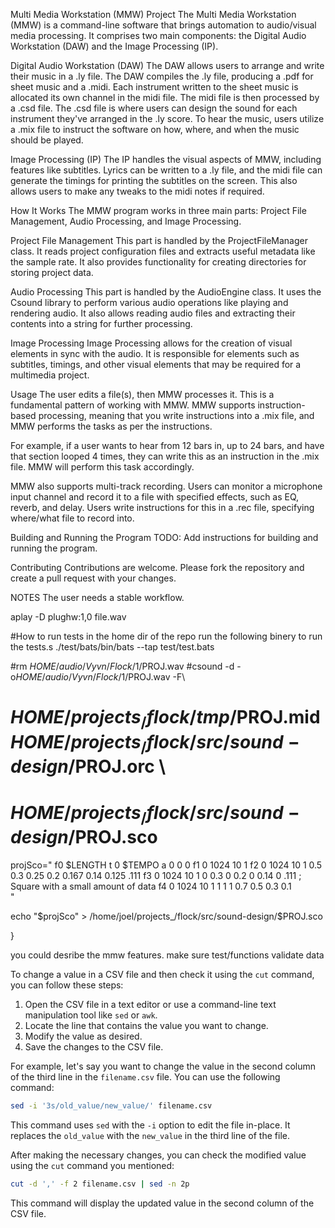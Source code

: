 Multi Media Workstation (MMW) Project
The Multi Media Workstation (MMW) is a command-line software that brings automation to audio/visual media processing. 
It comprises two main components: the Digital Audio Workstation (DAW) and the Image Processing (IP).

Digital Audio Workstation (DAW)
The DAW allows users to arrange and write their music in a .ly file. 
The DAW compiles the .ly file, producing a .pdf for sheet music and a .midi. 
Each instrument written to the sheet music is allocated its own channel in the midi file. 
The midi file is then processed by a .csd file. The .csd file is where users can design the sound 
for each instrument they've arranged in the .ly score. To hear the music, users utilize a .mix file 
to instruct the software on how, where, and when the music should be played.

Image Processing (IP)
The IP handles the visual aspects of MMW, including features like subtitles. Lyrics can be written 
to a .ly file, and the midi file can generate the timings for printing the subtitles on the screen. 
This also allows users to make any tweaks to the midi notes if required.

How It Works
The MMW program works in three main parts: Project File Management, Audio Processing, and Image Processing.

Project File Management
This part is handled by the ProjectFileManager class. It reads project configuration files and extracts useful metadata like the sample rate. It also provides functionality for creating directories for storing project data.

Audio Processing
This part is handled by the AudioEngine class. It uses the Csound library to perform various audio operations like playing and rendering audio. It also allows reading audio files and extracting their contents into a string for further processing.

Image Processing
Image Processing allows for the creation of visual elements in sync with the audio. It is responsible for elements such as subtitles, timings, and other visual elements that may be required for a multimedia project.

Usage
The user edits a file(s), then MMW processes it. This is a fundamental pattern of working with MMW. MMW supports instruction-based processing, meaning that you write instructions into a .mix file, and MMW performs the tasks as per the instructions.

For example, if a user wants to hear from 12 bars in, up to 24 bars, and have that section looped 4 times, they can write this as an instruction in the .mix file. MMW will perform this task accordingly.

MMW also supports multi-track recording. Users can monitor a microphone input channel and record it to a file with specified effects, such as EQ, reverb, and delay. Users write instructions for this in a .rec file, specifying where/what file to record into.

Building and Running the Program
TODO: Add instructions for building and running the program.

Contributing
Contributions are welcome. Please fork the repository and create a pull request with your changes.

NOTES
The user needs a stable workflow.

aplay -D plughw:1,0 file.wav


#How to run tests
in the home dir of the repo run the following binery to run the tests.s
./test/bats/bin/bats --tap test/test.bats

#rm $HOME/audio/Vyvn/Flock/1/$PROJ.wav
  #csound -d -o$HOME/audio/Vyvn/Flock/1/$PROJ.wav -F\ 
  #  $HOME/projects_/flock/tmp/$PROJ.mid $HOME/projects_/flock/src/sound-design/$PROJ.orc \ 
  #  $HOME/projects_/flock/src/sound-design/$PROJ.sco

projSco="
    f0 $LENGTH
    t 0 $TEMPO
    a 0 0 0
    f1 0 1024 10 1
    f2 0 1024 10 1 0.5 0.3 0.25 0.2 0.167 0.14 0.125 .111
    f3 0 1024 10 1 0   0.3 0    0.2 0     0.14 0     .111   ; Square with a small amount of data
    f4 0 1024 10 1 1   1   1    0.7 0.5   0.3  0.1      
  "

  echo "$projSco" > /home/joel/projects_/flock/src/sound-design/$PROJ.sco
  
}

you could desribe the mmw features. 
make sure test/functions validate data


To change a value in a CSV file and then check it using the `cut` command, you can follow these steps:

1. Open the CSV file in a text editor or use a command-line text manipulation tool like `sed` or `awk`.
2. Locate the line that contains the value you want to change.
3. Modify the value as desired.
4. Save the changes to the CSV file.

For example, let's say you want to change the value in the second column of the third line in the `filename.csv` file. You can use the following command:

```bash
sed -i '3s/old_value/new_value/' filename.csv
```

This command uses `sed` with the `-i` option to edit the file in-place. It replaces the `old_value` with the `new_value` in the third line of the file.

After making the necessary changes, you can check the modified value using the `cut` command you mentioned:

```bash
cut -d ',' -f 2 filename.csv | sed -n 2p
```

This command will display the updated value in the second column of the CSV file.
